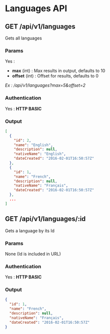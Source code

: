 # Languages API

<a name="index"></a>
## GET /api/v1/languages
Gets all languages
### Params
Yes :
 * **max** (int) : Max results in output, defaults to 10
 * **offset** (int) : Offset for results, defaults to 0

*Ex : /api/v1/languages?max=5&offset=2*
### Authentication
Yes : **HTTP BASIC**
### Output
```json
[
  {
    "id": 2,
    "name": "English",
    "description": null,
    "nativeName": "English",
    "dateCreated": "2016-02-01T16:50:57Z"
  },
  {
    "id": 1,
    "name": "French",
    "description": null,
    "nativeName": "Français",
    "dateCreated": "2016-02-01T16:50:57Z"
  },
  ...
]
```
<a name="show"></a>
## GET /api/v1/languages/:id
Gets a language by its Id
### Params
None (Id is included in URL)
### Authentication
Yes : **HTTP BASIC**
### Output
```json
{
  "id": 1,
  "name": "French",
  "description": null,
  "nativeName": "Français",
  "dateCreated": "2016-02-01T16:50:57Z"
}
```
